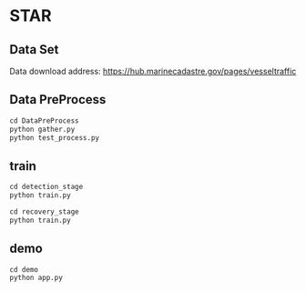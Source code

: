# STAR

## Data Set

Data download address:
https://hub.marinecadastre.gov/pages/vesseltraffic

## Data PreProcess

```python
cd DataPreProcess
python gather.py
python test_process.py
```

## train

```python
cd detection_stage
python train.py
```

```python
cd recovery_stage
python train.py
```

## demo

```python
cd demo
python app.py
```
